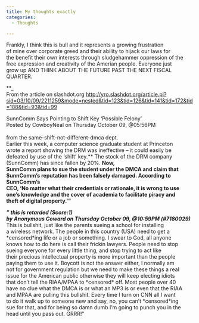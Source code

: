 ```yaml
---
title: My thoughts exactly
categories:
  - Thoughts

---
```

Frankly, I think this is bull and it represents a growing frustration  
of mine over corporate greed and their ability to hijack our laws for  
the benefit their own interests through sludgehammer oppression of the  
free expression and creativity of the Amerian people. Everyone just  
grow up AND THINK ABOUT THE FUTURE PAST THE NEXT FISCAL QUARTER. 

**_  
From the article on slashdot.org <http://yro.slashdot.org/article.pl?sid=03/10/09/2211259&mode=nested&tid=123&tid=126&tid=141&tid=172&tid=188&tid=93&tid=99></p> 

SunnComm Says Pointing to Shift Key &#8216;Possible Felony&#8217;  
Posted by CowboyNeal on Thursday October 09, @05:56PM  
</i></b>  
from the same-shift-not-different-dmca dept.  
Earlier this week, a computer science graduate student at Princeton  
wrote a report showing the DRM was ineffective &#8211; it could easily be  
defeated by use of the &#8216;shift&#8217; key.** The stock of the DRM company (SunnComm) has since fallen by 20%. **Now,  
SunnComm plans to sue the student under the DMCA and claim that  
SunnComm&#8217;s reputation has been falsely damaged. According to SunnComm&#8217;s  
CEO, &#8216;No matter what their credentials or rationale, it is wrong to use  
one&#8217;s knowledge and the cover of academia to facilitate piracy and  
theft of digital property.'&#8221;** 

**_&#8221; this is retarded (Score:1)  
by Anonymous Coward on Thursday October 09, @10:59PM (#7180029)_**  
This is bullshit, just like the parents sueing a school for installing  
a wireless network. The people in this country (USA) need to get a  
\*censored\*ing life or a job or something. I swear to God, all anyone  
knows how to do here is call their frickin lawyers. People need to stop  
sueing everyone for every little thing, and stop trying to act like  
their precious intellectual property is more important than the people  
paying them to use it. Boycott is not the answer either, I normally am  
not for government regulation but we need to make these things a real  
issue for the American public otherwise they will keep electing idiots  
that don&#8217;t tell the RIAA/MPAA to \*censored\* off. Most people over 40  
have no clue what the DMCA is or what an MP3 is or even that the RIAA  
and MPAA are pulling this bullshit. Every time I turn on CNN all I want  
to do it walk up to someone new and say, no, you can&#8217;t \*censored\*ing  
sue for that, and for being so damn dumb I&#8217;m going to punch you in the  
head until you pass out. GRRR!&#8221;
